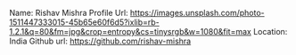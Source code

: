 Name: Rishav Mishra
Profile Url: https://images.unsplash.com/photo-1511447333015-45b65e60f6d5?ixlib=rb-1.2.1&q=80&fm=jpg&crop=entropy&cs=tinysrgb&w=1080&fit=max
Location: India
Github url: https://github.com/rishav-mishra
